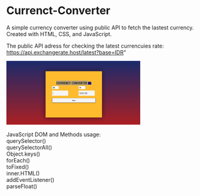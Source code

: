 # Currenct-Converter
A simple currency converter using public API to fetch the lastest currency. </br>
Created with HTML, CSS, and JavaScript.

The public API adress for checking the latest currencuies rate: </br>
https://api.exchangerate.host/latest?base=IDR" </br>

<img src="./currencyConverterScreenShot.jpg" width="350" height="auto" alt="hover text">

JavaScript DOM and Methods usage: </br>
querySelector() </br>
querySelectorAll() </br>
Object.keys() </br>
forEach() </br>
toFixed() </br>
inner.HTML() </br>
addEventListener() </br>
parseFloat() </br>
